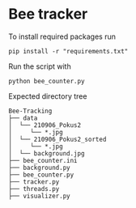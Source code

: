# Bee tracker

To install required packages run
```
pip install -r "requirements.txt"
```

Run the script with
```
python bee_counter.py
```

Expected directory tree
```
Bee-Tracking
├── data
│  └── 210906_Pokus2
│     └── *.jpg
│  └── 210906_Pokus2_sorted
│     └── *.jpg
│  └── background.jpg
├── bee_counter.ini
├── background.py
├── bee_counter.py
├── tracker.py
├── threads.py
├── visualizer.py
```